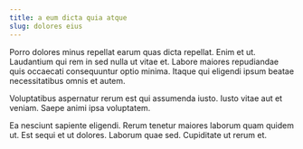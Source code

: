 ```yaml
---
title: a eum dicta quia atque
slug: dolores eius
---
```


Porro dolores minus repellat earum quas dicta repellat. Enim et ut. Laudantium qui rem in sed nulla ut vitae et. Labore maiores repudiandae quis occaecati consequuntur optio minima. Itaque qui eligendi ipsum beatae necessitatibus omnis et autem.

Voluptatibus aspernatur rerum est qui assumenda iusto. Iusto vitae aut et veniam. Saepe animi ipsa voluptatem.

Ea nesciunt sapiente eligendi. Rerum tenetur maiores laborum quam quidem ut. Est sequi et ut dolores. Laborum quae sed. Cupiditate ut rerum et.
